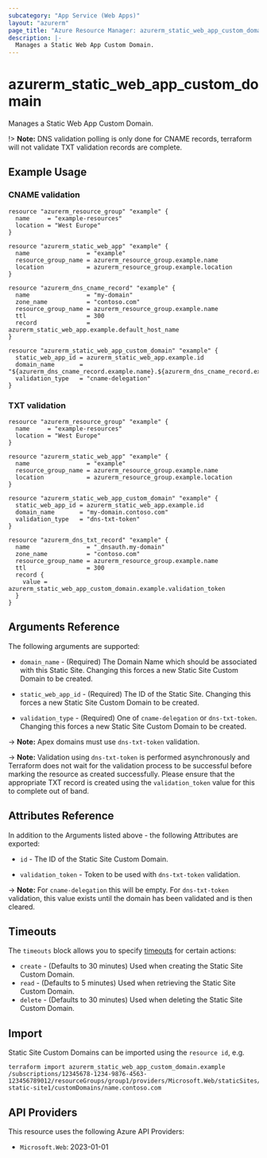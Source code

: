 ```yaml
---
subcategory: "App Service (Web Apps)"
layout: "azurerm"
page_title: "Azure Resource Manager: azurerm_static_web_app_custom_domain"
description: |-
  Manages a Static Web App Custom Domain.
---
```


# azurerm_static_web_app_custom_domain

Manages a Static Web App Custom Domain.

!> **Note:** DNS validation polling is only done for CNAME records, terraform will not validate TXT validation records are complete.

## Example Usage

### CNAME validation

```hcl
resource "azurerm_resource_group" "example" {
  name     = "example-resources"
  location = "West Europe"
}

resource "azurerm_static_web_app" "example" {
  name                = "example"
  resource_group_name = azurerm_resource_group.example.name
  location            = azurerm_resource_group.example.location
}

resource "azurerm_dns_cname_record" "example" {
  name                = "my-domain"
  zone_name           = "contoso.com"
  resource_group_name = azurerm_resource_group.example.name
  ttl                 = 300
  record              = azurerm_static_web_app.example.default_host_name
}

resource "azurerm_static_web_app_custom_domain" "example" {
  static_web_app_id = azurerm_static_web_app.example.id
  domain_name       = "${azurerm_dns_cname_record.example.name}.${azurerm_dns_cname_record.example.zone_name}"
  validation_type   = "cname-delegation"
}
```

### TXT validation

```hcl
resource "azurerm_resource_group" "example" {
  name     = "example-resources"
  location = "West Europe"
}

resource "azurerm_static_web_app" "example" {
  name                = "example"
  resource_group_name = azurerm_resource_group.example.name
  location            = azurerm_resource_group.example.location
}

resource "azurerm_static_web_app_custom_domain" "example" {
  static_web_app_id = azurerm_static_web_app.example.id
  domain_name       = "my-domain.contoso.com"
  validation_type   = "dns-txt-token"
}

resource "azurerm_dns_txt_record" "example" {
  name                = "_dnsauth.my-domain"
  zone_name           = "contoso.com"
  resource_group_name = azurerm_resource_group.example.name
  ttl                 = 300
  record {
    value = azurerm_static_web_app_custom_domain.example.validation_token
  }
}
```

## Arguments Reference

The following arguments are supported:

* `domain_name` - (Required) The Domain Name which should be associated with this Static Site. Changing this forces a new Static Site Custom Domain to be created.

* `static_web_app_id` - (Required) The ID of the Static Site. Changing this forces a new Static Site Custom Domain to be created.

* `validation_type` - (Required) One of `cname-delegation` or `dns-txt-token`. Changing this forces a new Static Site Custom Domain to be created.

-> **Note:** Apex domains must use `dns-txt-token` validation.

-> **Note:** Validation using `dns-txt-token` is performed asynchronously and Terraform does not wait for the validation process to be successful before marking the resource as created successfully. Please ensure that the appropriate TXT record is created using the `validation_token` value for this to complete out of band.

## Attributes Reference

In addition to the Arguments listed above - the following Attributes are exported:

* `id` - The ID of the Static Site Custom Domain.

* `validation_token` - Token to be used with `dns-txt-token` validation.

-> **Note:** For `cname-delegation` this will be empty. For `dns-txt-token` validation, this value exists until the domain has been validated and is then cleared.

## Timeouts

The `timeouts` block allows you to specify [timeouts](https://www.terraform.io/language/resources/syntax#operation-timeouts) for certain actions:

* `create` - (Defaults to 30 minutes) Used when creating the Static Site Custom Domain.
* `read` - (Defaults to 5 minutes) Used when retrieving the Static Site Custom Domain.
* `delete` - (Defaults to 30 minutes) Used when deleting the Static Site Custom Domain.

## Import

Static Site Custom Domains can be imported using the `resource id`, e.g.

```shell
terraform import azurerm_static_web_app_custom_domain.example /subscriptions/12345678-1234-9876-4563-123456789012/resourceGroups/group1/providers/Microsoft.Web/staticSites/my-static-site1/customDomains/name.contoso.com
```

## API Providers
<!-- This section is generated, changes will be overwritten -->
This resource uses the following Azure API Providers:

* `Microsoft.Web`: 2023-01-01
